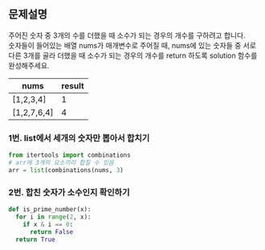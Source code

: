 ## 문제설명
주어진 숫자 중 3개의 수를 더했을 때 소수가 되는 경우의 개수를 구하려고 합니다.  
숫자들이 들어있는 배열 nums가 매개변수로 주어질 때, nums에 있는 숫자들 중 서로 다른 3개를 골라 더했을 때 소수가 되는 경우의 개수를 return 하도록 solution 함수를 완성해주세요.

|nums|result|
|----|-----|
|[1,2,3,4]|1|
|[1,2,7,6,4]|4|

### 1번. list에서 세개의 숫자만 뽑아서 합치기
```python
from itertools import combinations
# arr에 3개의 요소끼리 합칠 수 있음
arr = list(combinations(nums, 3)
```


### 2번. 합친 숫자가 소수인지 확인하기
```python
def is_prime_number(x):
  for i in range(2, x):
    if x & i == 0:
      return False
  return True
```
